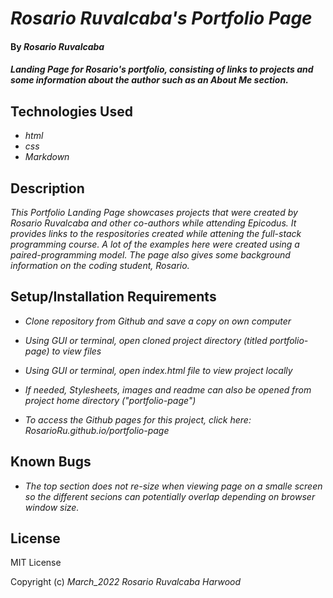 # _Rosario Ruvalcaba's Portfolio Page_

#### By _**Rosario Ruvalcaba**_

#### _Landing Page for Rosario's portfolio, consisting of links to projects and some information about the author such as an About Me section._

## Technologies Used

* _html_
* _css_
* _Markdown_

## Description

_This Portfolio Landing Page showcases projects that were created by Rosario Ruvalcaba and other co-authors while attending Epicodus. It provides links to the respositories created while attening the full-stack programming course. A lot of the examples here were created using a paired-programming model. The page also gives some background information on the coding student, Rosario._

## Setup/Installation Requirements

* _Clone repository from Github and save a copy on own computer_

* _Using GUI or terminal, open cloned project directory (titled portfolio-page) to view files_

* _Using GUI or terminal, open index.html file to view project locally_

* _If needed, Stylesheets, images and readme can also be opened from project home directory ("portfolio-page")_

* _To access the Github pages for this project, click here: RosarioRu.github.io/portfolio-page_

## Known Bugs

* _The top section does not re-size when viewing page on a smalle screen so the different secions can potentially overlap depending on browser window size._

## License

MIT License

Copyright (c) _March_2022_ _Rosario Ruvalcaba Harwood_